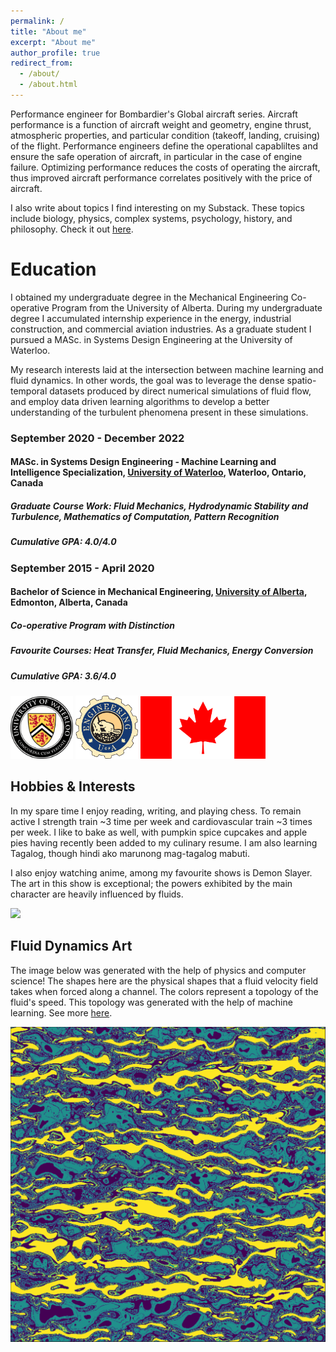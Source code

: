 ```yaml
---
permalink: /
title: "About me"
excerpt: "About me"
author_profile: true
redirect_from: 
  - /about/
  - /about.html
---
```


Performance engineer for Bombardier's Global aircraft series. Aircraft performance is a function of aircraft weight and geometry, engine thrust, atmospheric properties, and particular condition (takeoff, landing, cruising) of the flight. Performance engineers define the operational capabliltes and ensure the safe operation of aircraft, in particular in the case of engine failure. Optimizing performance reduces the costs of operating the aircraft, thus improved aircraft performance correlates positively with the price of aircraft.

I also write about topics I find interesting on my Substack. These topics include biology, physics, complex systems, psychology, history, and philosophy. Check it out [here](https://johnlyne.substack.com/).

Education
======
I obtained my undergraduate degree in the Mechanical Engineering Co-operative Program from the University of Alberta. During my undergraduate degree I accumulated internship experience in the energy, industrial construction, and commercial aviation industries. As a graduate student I pursued a MASc. in Systems Design Engineering at the University of Waterloo.

My research interests laid at the intersection between machine learning and fluid dynamics. In other words, the goal was to leverage the dense spatio-temporal datasets produced by direct numerical simulations of fluid flow, and employ data driven learning algorithms to develop a better understanding of the turbulent phenomena present in these simulations.

### September 2020 - December 2022

#### **MASc. in Systems Design Engineering - Machine Learning and Intelligence Specialization, [University of Waterloo](https://uwaterloo.ca/engineering/), Waterloo, Ontario, Canada** 
##### **Graduate Course Work: Fluid Mechanics, Hydrodynamic Stability and Turbulence, Mathematics of Computation, Pattern Recognition**

##### **Cumulative GPA: 4.0/4.0**

### September 2015 - April 2020

#### **Bachelor of Science in Mechanical Engineering, [University of Alberta](https://www.ualberta.ca/engineering/index.html), Edmonton, Alberta, Canada**

##### **Co-operative Program with Distinction**

##### Favourite Courses: Heat Transfer, Fluid Mechanics, Energy Conversion

##### **Cumulative GPA: 3.6/4.0**

<img src="/images/uwaterloo.png" alt="drawing" width="100"/>   <img src="/images/uofa.png" alt="drawing" width="100"/> <img src="/images/canada.png" alt="drawing" width="200"/>
 
Hobbies & Interests
---
In my spare time I enjoy reading, writing, and playing chess. To remain active I strength train ~3 time per week and cardiovascular train ~3 times per week. I like to bake as well, with pumpkin spice cupcakes and apple pies having recently been added to my culinary resume. I am also learning Tagalog, though hindi ako marunong mag-tagalog mabuti.


I also enjoy watching anime, among my favourite shows is Demon Slayer. The art in this show is exceptional; the powers exhibited by the main character are heavily influenced by fluids.

<img src="/images/ds_gif.gif">


Fluid Dynamics Art
---
The image below was generated with the help of physics and computer science! The shapes here are the physical shapes that a fluid velocity field takes when forced along a channel. The colors represent a topology of the fluid's speed. This topology was generated with the help of machine learning. See more [here](https://john-lyne.github.io/art/).

<img src="/images/som_data_transform2.png">
